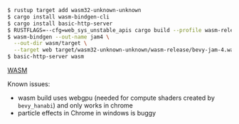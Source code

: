 
```bash
$ rustup target add wasm32-unknown-unknown
$ cargo install wasm-bindgen-cli
$ cargo install basic-http-server
$ RUSTFLAGS=--cfg=web_sys_unstable_apis cargo build --profile wasm-release --target wasm32-unknown-unknown
$ wasm-bindgen --out-name jam4 \
  --out-dir wasm/target \
  --target web target/wasm32-unknown-unknown/wasm-release/bevy-jam-4.wasm
$ basic-http-server wasm
```

[WASM](https://shape-shepherd-sanisoclem.vercel.app/)

Known issues:
 - wasm build uses webgpu (needed for compute shaders created by `bevy_hanabi`) and only works in chrome
 - particle effects in Chrome in windows is buggy
